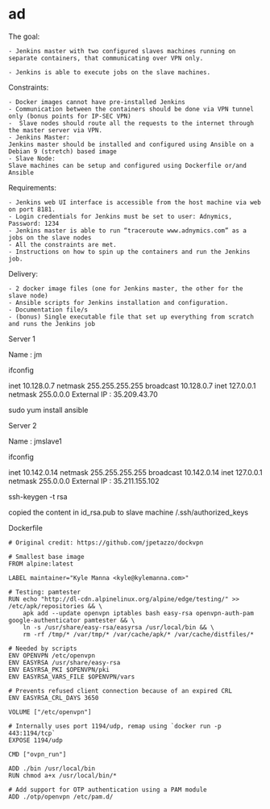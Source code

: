# ad


The goal: 
```
- Jenkins master with two configured slaves machines running on separate containers, that communicating over VPN only. 

- Jenkins is able to execute jobs on the slave machines.
```


Constraints:
```
- Docker images cannot have pre-installed Jenkins
- Communication between the containers should be done via VPN tunnel only (bonus points for IP-SEC VPN)
-  Slave nodes should route all the requests to the internet through the master server via VPN.
- Jenkins Master:
Jenkins master should be installed and configured using Ansible on a Debian 9 (stretch) based image 
- Slave Node:
Slave machines can be setup and configured using Dockerfile or/and Ansible
```

Requirements:
```
- Jenkins web UI interface is accessible from the host machine via web on port 8181.
- Login credentials for Jenkins must be set to user: Adnymics, Password: 1234 
- Jenkins master is able to run “traceroute www.adnymics.com” as a jobs on the slave nodes
- All the constraints are met.
- Instructions on how to spin up the containers and run the Jenkins job.
```

Delivery:
```
- 2 docker image files (one for Jenkins master, the other for the slave node)
- Ansible scripts for Jenkins installation and configuration.
- Documentation file/s
- (bonus) Single executable file that set up everything from scratch and runs the Jenkins job  
```











Server 1

Name : jm

ifconfig

inet 10.128.0.7  netmask 255.255.255.255  broadcast 10.128.0.7
inet 127.0.0.1  netmask 255.0.0.0
External IP : 35.209.43.70



sudo yum install ansible






Server 2

Name : jmslave1

ifconfig

inet 10.142.0.14  netmask 255.255.255.255  broadcast 10.142.0.14
inet 127.0.0.1  netmask 255.0.0.0
External IP : 35.211.155.102


ssh-keygen -t rsa

copied the content in id_rsa.pub to slave machine /.ssh/authorized_keys








Dockerfile


```
# Original credit: https://github.com/jpetazzo/dockvpn

# Smallest base image
FROM alpine:latest

LABEL maintainer="Kyle Manna <kyle@kylemanna.com>"

# Testing: pamtester
RUN echo "http://dl-cdn.alpinelinux.org/alpine/edge/testing/" >> /etc/apk/repositories && \
    apk add --update openvpn iptables bash easy-rsa openvpn-auth-pam google-authenticator pamtester && \
    ln -s /usr/share/easy-rsa/easyrsa /usr/local/bin && \
    rm -rf /tmp/* /var/tmp/* /var/cache/apk/* /var/cache/distfiles/*

# Needed by scripts
ENV OPENVPN /etc/openvpn
ENV EASYRSA /usr/share/easy-rsa
ENV EASYRSA_PKI $OPENVPN/pki
ENV EASYRSA_VARS_FILE $OPENVPN/vars

# Prevents refused client connection because of an expired CRL
ENV EASYRSA_CRL_DAYS 3650

VOLUME ["/etc/openvpn"]

# Internally uses port 1194/udp, remap using `docker run -p 443:1194/tcp`
EXPOSE 1194/udp

CMD ["ovpn_run"]

ADD ./bin /usr/local/bin
RUN chmod a+x /usr/local/bin/*

# Add support for OTP authentication using a PAM module
ADD ./otp/openvpn /etc/pam.d/

```
